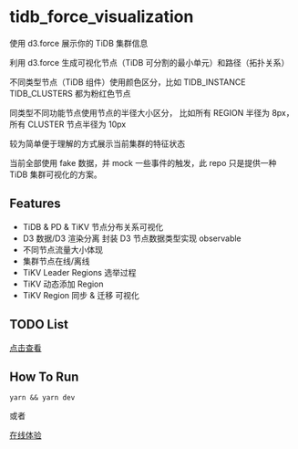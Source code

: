 # tidb_force_visualization

使用 d3.force 展示你的 TiDB 集群信息

利用 d3.force 生成可视化节点（TiDB 可分割的最小单元）和路径（拓扑关系）

不同类型节点（TiDB 组件）使用颜色区分，比如 TIDB_INSTANCE TIDB_CLUSTERS 都为粉红色节点

同类型不同功能节点使用节点的半径大小区分， 比如所有 REGION 半径为 8px，所有 CLUSTER 节点半径为 10px

较为简单便于理解的方式展示当前集群的特征状态

当前全部使用 fake 数据，并 mock 一些事件的触发，此 repo 只是提供一种 TiDB 集群可视化的方案。

## Features

- TiDB & PD & TiKV 节点分布关系可视化
- D3 数据/D3 渲染分离 封装 D3 节点数据类型实现 observable
- 不同节点流量大小体现
- 集群节点在线/离线
- TiKV Leader Regions 选举过程
- TiKV 动态添加 Region
- TiKV Region 同步 & 迁移 可视化

## TODO List

[点击查看](https://github.com/Debiancc/tidb_force_visualization/issues?utf8=%E2%9C%93&q=is%3ATODO+)

## How To Run

`yarn && yarn dev`

或者

[在线体验](https://dist-zwxglefspz.now.sh)
